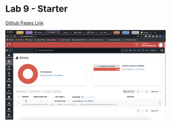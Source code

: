 # Lab 9 - Starter

[Github Pages Link](https://nakulnandhakumar.github.io/Lab9_Starter/)

![Screenshot of TrackJs Global Error](TrackJSErrors.png)
